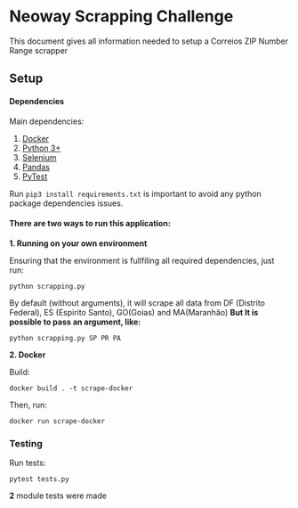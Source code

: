 # Neoway Scrapping Challenge
This document gives all information needed to setup a Correios ZIP Number Range scrapper

## Setup

#### Dependencies
Main dependencies:
1. [Docker](https://www.docker.com/get-started)
2. [Python 3+](https://www.python.org/downloads/)
3. [Selenium](https://github.com/SeleniumHQ/selenium)
4. [Pandas](https://github.com/pandas-dev/pandas)
5. [PyTest](https://docs.pytest.org/en/stable/)

Run ``` pip3 install requirements.txt ``` is important to avoid any python package dependencies issues.

#### There are two ways to run this application:

**1. Running on your own environment**

Ensuring that the environment is fullfiling all required dependencies, just run:

```
python scrapping.py
```

By default (without arguments), it will scrape all data from DF (Distrito Federal), ES (Espirito Santo), GO(Goias) and MA(Maranhão)
**But It is possible to pass an argument, like:**
```
python scrapping.py SP PR PA
```

**2. Docker**

Build:

```
docker build . -t scrape-docker
```

Then, run:

```
docker run scrape-docker
```

### Testing 

Run tests:

```
pytest tests.py
```

**2** module tests were made
